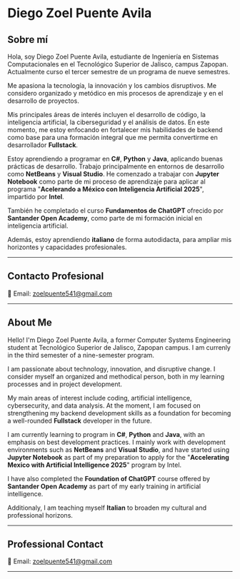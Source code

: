 # Diego Zoel Puente Avila

## Sobre mí

Hola, soy Diego Zoel Puente Avila, estudiante de Ingeniería en Sistemas Computacionales en el Tecnológico Superior de Jalisco, campus Zapopan. Actualmente curso el tercer semestre de un programa de nueve semestres.

Me apasiona la tecnología, la innovación y los cambios disruptivos. Me considero organizado y metódico en mis procesos de aprendizaje y en el desarrollo de proyectos.

Mis principales áreas de interés incluyen el desarrollo de código, la inteligencia artificial, la ciberseguridad y el análisis de datos. En este momento, me estoy enfocando en fortalecer mis habilidades de backend como base para una formación integral que me permita convertirme en desarrollador **Fullstack**.

Estoy aprendiendo a programar en **C#**, **Python** y **Java**, aplicando buenas prácticas de desarrollo. Trabajo principalmente en entornos de desarrollo como **NetBeans** y **Visual Studio**. He comenzado a trabajar con **Jupyter Notebook** como parte de mi proceso de aprendizaje para aplicar al programa "**Acelerando a México con Inteligencia Artificial 2025**", impartido por **Intel**.

También he completado el curso **Fundamentos de ChatGPT** ofrecido por **Santander Open Academy**, como parte de mi formación inicial en inteligencia artificial.

Además, estoy aprendiendo **italiano** de forma autodidacta, para ampliar mis horizontes y capacidades profesionales.

---

## Contacto Profesional

📧 Email: zoelpuente541@gmail.com

---

## About Me

Hello! I'm Diego Zoel Puente Avila, a former Computer Systems Engineering student at Tecnológico Superior de Jalisco, Zapopan campus. I am currenly in the third semester of a nine-semester program.

I am passionate about technology, innovation, and disruptive change. I consider myself an organized and methodical person, both in my learning processes and in project development.

My main areas of interest include coding, artificial intelligence, cybersecurity, and data analysis. At the moment, I am focused on strengthening my backend development skills as a foundation for becoming a well-rounded **Fullstack** developer in the future.

I am currently learning to program in **C#**, **Python** and **Java**, with an emphasis on best development practices. I mainly work with development environments such as **NetBeans** and **Visual Studio**, and have started using **Jupyter Notebook** as part of my preparation to apply for the "**Accelerating Mexico with Artificial Intelligence 2025**" program by Intel.

I have also completed the **Foundation of ChatGPT** course offered by **Santander Open Academy** as part of my early training in artificial intelligence.

Additionaly, I am teaching myself **Italian** to broaden my cultural and professional horizons.

---

## Professional Contact  

📧 Email: zoelpuente541@gmail.com

---

